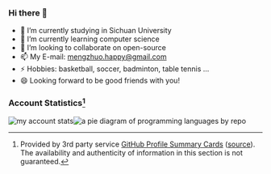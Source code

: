 ### Hi there 👋

<!--
**IcyFeather233/IcyFeather233** is a ✨ _special_ ✨ repository because its `README.md` (this file) appears on your GitHub profile.

Here are some ideas to get you started:

- 🔭 I’m currently working on ...
- 🌱 I’m currently learning ...
- 👯 I’m looking to collaborate on ...
- 🤔 I’m looking for help with ...
- 💬 Ask me about ...
- 📫 How to reach me: ...
- 😄 Pronouns: ...
- ⚡ Fun fact: ...
-->

- 🔭 I’m currently studying in Sichuan University
- 🌱 I’m currently learning computer science
- 👯 I’m looking to collaborate on open-source
- 📫 My E-mail: mengzhuo.happy@gmail.com
- ⚡ Hobbies: basketball, soccer, badminton, table tennis ...
- 😄 Looking forward to be good friends with you!

### Account Statistics[^1]

![my account stats](http://github-profile-summary-cards.vercel.app/api/cards/stats?username=IcyFeather233&theme=github_dark)![a pie diagram of programming languages by repo](http://github-profile-summary-cards.vercel.app/api/cards/repos-per-language?username=IcyFeather233&theme=github_dark)

<!-- footnotes -->
[^1]: Provided by 3rd party service [GitHub Profile Summary Cards](https://github-profile-summary-cards.vercel.app) ([source](https://github.com/vn7n24fzkq/github-profile-summary-cards)). The availability and authenticity of information in this section is not guaranteed.

